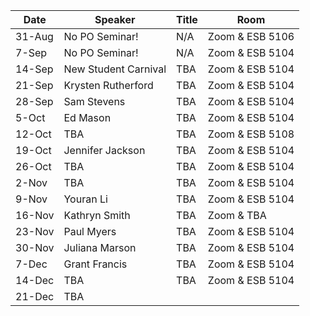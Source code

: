 Date  |  Speaker                                            |  Title                                                                                                |  Room
---------|-----------------------------------------------------|---------------------------------------------------------------------------------------------------------------------|------
31-Aug   | No PO Seminar!                                |  N/A                                                           |  Zoom & ESB 5106
7-Sep    | No PO Seminar!                                |  N/A                                                           |  Zoom & ESB 5104
14-Sep   | New Student Carnival                          |  TBA                                                           |  Zoom & ESB 5104
21-Sep   | Krysten Rutherford                            |  TBA                                                           |  Zoom & ESB 5104
28-Sep   | Sam Stevens                                   |  TBA                                                           |  Zoom & ESB 5104
5-Oct    | Ed Mason                                      |  TBA                                                           |  Zoom & ESB 5104
12-Oct   | TBA                                           |  TBA                                                           |  Zoom & ESB 5108
19-Oct   | Jennifer Jackson                              |  TBA                                                           |  Zoom & ESB 5104
26-Oct   | TBA                                           |  TBA                                                           |  Zoom & ESB 5104
2-Nov    | TBA                                           |  TBA                                                           |  Zoom & ESB 5104
9-Nov    | Youran Li                                     |  TBA                                                           |  Zoom & ESB 5104
16-Nov   | Kathryn Smith                                 |  TBA                                                           |  Zoom & TBA
23-Nov   | Paul Myers                                    |  TBA                                                           |  Zoom & ESB 5104
30-Nov   | Juliana Marson                                |  TBA                                                           |  Zoom & ESB 5104
7-Dec    | Grant Francis                                 |  TBA                                                           |  Zoom & ESB 5104
14-Dec   | TBA                                           |  TBA                                                           |  Zoom & ESB 5104
21-Dec   | TBA 
